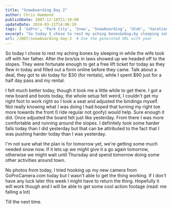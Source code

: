 ```yaml
---
title: "Snowboarding Day 2"
author: Chris Hammond
publishDate: 2007-12-18T21:10:00
updateDate: 2024-03-11T14:06:28
tags: [ 'GoPro', 'Park City', 'Snow', 'Snowboarding', 'Utah', 'Vacation' ]
excerpt: "So today I chose to rest my aching bones&nbsp;by sleeping in&nbsp;while the wife took off with her father. After the bro/sis in laws showed up we headed off to the slopes. They were fortunate enough to get a free lift ticket for today as they flew in today and filled out a form online before they came. Talk about a deal, they got to ski today for $30 (for rentals), while I spent $90 just for a half day pass and my rental. I felt much better today, though it took me a little while to get there. I got a new board and boots today, the whole setup felt weird, I couldn't get my right foot to work right so I took a seat and adjusted the bindings myself. Not really knowing what I was doing I had hoped that turning my right toe more towards the front (I ride regular not goofy) would help. Sure enough it did. Once adjusted the board felt just like yesterday. From there I was more comfortable and running around the slopes. I definitely took some harder falls today than I did yesterday but that can be attributed to the fact that I was pushing harder today than I was yesterday. I'm not sure what the plan is for tomorrow yet, we're getting some much needed snow now. If it lets up we might give it a go again tomorrow, otherwise we might wait until Thursday and spend tomorrow doing some other activities around town.  No photos from today, I tried hooking up my new camera from GoProCamera.com today but I wasn't able to get the thing working. If I don't have any luck later this week I might have to return the thing. Hopefully it will work though and I will be able to get some cool action footage (read: me falling a lot) Till the next..."
url: /2007/snowboarding-day-2  # Use the generated URL with year
---
```

<P>So today I chose to rest my aching bones&nbsp;by sleeping in&nbsp;while the wife took off with her father. After the bro/sis in laws showed up we headed off to the slopes. They were fortunate enough to get a free lift ticket for today as they flew in today and filled out a form online before they came. Talk about a deal, they got to ski today for $30 (for rentals), while I spent $90 just for a half day pass and my rental.</P> <P>I felt much better today, though it took me a little while to get there. I got a new board and boots today, the whole setup felt weird, I couldn't get my right foot to work right so I took a seat and adjusted the bindings myself. Not really knowing what I was doing I had hoped that turning my right toe more towards the front (I ride regular not goofy) would help. Sure enough it did. Once adjusted the board felt just like yesterday. From there I was more comfortable and running around the slopes. I definitely took some harder falls today than I did yesterday but that can be attributed to the fact that I was pushing harder today than I was yesterday.</P> <P>I'm not sure what the plan is for tomorrow yet, we're getting some much needed snow now. If it lets up we might give it a go again tomorrow, otherwise we might wait until Thursday and spend tomorrow doing some other activities around town. </P> <P>No photos from today, I tried hooking up my new camera from GoProCamera.com today but I wasn't able to get the thing working. If I don't have any luck later this week I might have to return the thing. Hopefully it will work though and I will be able to get some cool action footage (read: me falling a lot)</P> <P>Till the next time.</P> <P mce_keep="true">&nbsp;</P>
